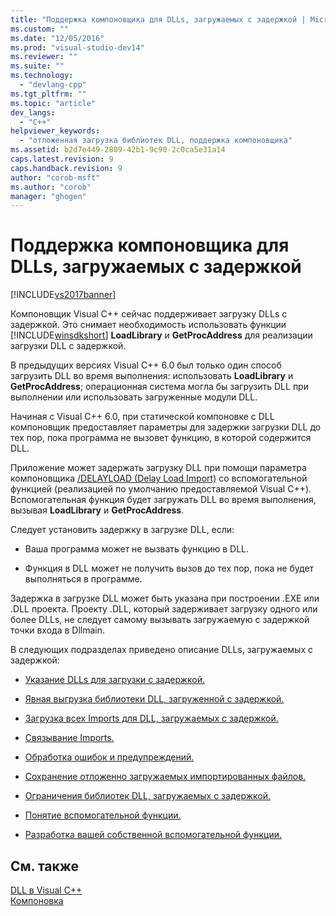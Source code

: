 ```yaml
---
title: "Поддержка компоновщика для DLLs, загружаемых с задержкой | Microsoft Docs"
ms.custom: ""
ms.date: "12/05/2016"
ms.prod: "visual-studio-dev14"
ms.reviewer: ""
ms.suite: ""
ms.technology: 
  - "devlang-cpp"
ms.tgt_pltfrm: ""
ms.topic: "article"
dev_langs: 
  - "C++"
helpviewer_keywords: 
  - "отложенная загрузка библиотек DLL, поддержка компоновщика"
ms.assetid: b2d7e449-2809-42b1-9c90-2c0ca5e31a14
caps.latest.revision: 9
caps.handback.revision: 9
author: "corob-msft"
ms.author: "corob"
manager: "ghogen"
---
```

# Поддержка компоновщика для DLLs, загружаемых с задержкой
[!INCLUDE[vs2017banner](../../assembler/inline/includes/vs2017banner.md)]

Компоновщик Visual C\+\+ сейчас поддерживает загрузку DLLs с задержкой.  Это снимает необходимость использовать функции [!INCLUDE[winsdkshort](../../atl/reference/includes/winsdkshort_md.md)] **LoadLibrary** и **GetProcAddress** для реализации загрузки DLL с задержкой.  
  
 В предыдущих версиях Visual C\+\+ 6.0 был только один способ загрузить DLL во время выполнения: использовать **LoadLibrary** и **GetProcAddress**; операционная система могла бы загрузить DLL при выполнении или использовать загруженные модули DLL.  
  
 Начиная с Visual C\+\+ 6.0, при статической компоновке с DLL компоновщик предоставляет параметры для задержки загрузки DLL до тех пор, пока программа не вызовет функцию, в которой содержится DLL.  
  
 Приложение может задержать загрузку DLL при помощи параметра компоновщика [\/DELAYLOAD \(Delay Load Import\)](../../build/reference/delayload-delay-load-import.md) со вспомогательной функцией \(реализацией по умолчанию предоставляемой Visual C\+\+\).  Вспомогательная функция будет загружать DLL во время выполнения, вызывая **LoadLibrary** и **GetProcAddress**.  
  
 Следует установить задержку в загрузке DLL, если:  
  
-   Ваша программа может не вызвать функцию в DLL.  
  
-   Функция в DLL может не получить вызов до тех пор, пока не будет выполняться в программе.  
  
 Задержка в загрузке DLL может быть указана при построении .EXE или .DLL проекта.  Проекту .DLL, который задерживает загрузку одного или более DLLs, не следует самому вызывать загружаемую с задержкой точки входа в Dllmain.  
  
 В следующих подразделах приведено описание DLLs, загружаемых с задержкой:  
  
-   [Указание DLLs для загрузки с задержкой.](../../build/reference/specifying-dlls-to-delay-load.md)  
  
-   [Явная выгрузка библиотеки DLL, загруженной с задержкой.](../../build/reference/explicitly-unloading-a-delay-loaded-dll.md)  
  
-   [Загрузка всех Imports для DLL, загружаемых с задержкой.](../../build/reference/loading-all-imports-for-a-delay-loaded-dll.md)  
  
-   [Связывание Imports.](../../build/reference/binding-imports.md)  
  
-   [Обработка ошибок и предупреждений.](../../build/reference/error-handling-and-notification.md)  
  
-   [Сохранение отложенно загружаемых импортированных файлов.](../../build/reference/dumping-delay-loaded-imports.md)  
  
-   [Ограничения библиотек DLL, загружаемых с задержкой.](../../build/reference/constraints-of-delay-loading-dlls.md)  
  
-   [Понятие вспомогательной функции.](http://msdn.microsoft.com/ru-ru/6279c12c-d908-4967-b0b3-cabfc3e91d3d)  
  
-   [Разработка вашей собственной вспомогательной функции.](../../build/reference/developing-your-own-helper-function.md)  
  
## См. также  
 [DLL в Visual C\+\+](../../build/dlls-in-visual-cpp.md)   
 [Компоновка](../Topic/Linking.md)